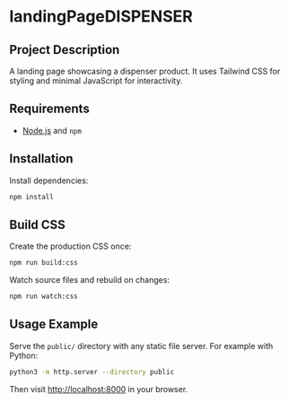 # landingPageDISPENSER

## Project Description
A landing page showcasing a dispenser product. It uses Tailwind CSS for styling and minimal JavaScript for interactivity.

## Requirements
- [Node.js](https://nodejs.org/) and `npm`

## Installation
Install dependencies:
```bash
npm install
```

## Build CSS
Create the production CSS once:
```bash
npm run build:css
```
Watch source files and rebuild on changes:
```bash
npm run watch:css
```

## Usage Example
Serve the `public/` directory with any static file server. For example with Python:
```bash
python3 -m http.server --directory public
```
Then visit [http://localhost:8000](http://localhost:8000) in your browser.
